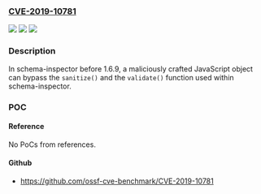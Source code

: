 ### [CVE-2019-10781](https://cve.mitre.org/cgi-bin/cvename.cgi?name=CVE-2019-10781)
![](https://img.shields.io/static/v1?label=Product&message=schema-inspector&color=blue)
![](https://img.shields.io/static/v1?label=Version&message=n%2Fa&color=blue)
![](https://img.shields.io/static/v1?label=Vulnerability&message=Internal%20Property%20Tampering&color=brighgreen)

### Description

In schema-inspector before 1.6.9, a maliciously crafted JavaScript object can bypass the `sanitize()` and the `validate()` function used within schema-inspector.

### POC

#### Reference
No PoCs from references.

#### Github
- https://github.com/ossf-cve-benchmark/CVE-2019-10781

